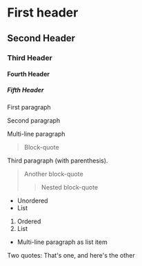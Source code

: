 # First header

## Second Header

### Third Header

#### Fourth Header

##### Fifth Header

First paragraph

Second paragraph

Multi-line
paragraph

> Block-quote

Third paragraph (with parenthesis).

> Another block-quote
>
> > Nested block-quote

* Unordered
* List

1. Ordered
1. List

* Multi-line paragraph
  as list item

Two quotes: That's one, and here's the other
